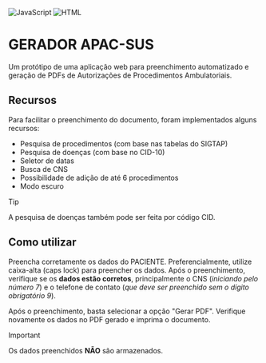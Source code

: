 ![JavaScript](https://img.shields.io/badge/JavaScript-323330?style=flat&logo=javascript&logoColor=F7DF1E)
![HTML](https://img.shields.io/badge/HTML-e34c26?style=flat&logo=html5&logoColor=white)

# GERADOR APAC-SUS

Um protótipo de uma aplicação web para preenchimento automatizado e geração de PDFs de Autorizações de Procedimentos Ambulatoriais.

## Recursos
Para facilitar o preenchimento do documento, foram implementados alguns recursos:
- Pesquisa de procedimentos (com base nas tabelas do SIGTAP)
- Pesquisa de doenças (com base no CID-10)
- Seletor de datas
- Busca de CNS
- Possibilidade de adição de até 6 procedimentos
- Modo escuro

> [!TIP]
> A pesquisa de doenças também pode ser feita por código CID. 

## Como utilizar
Preencha corretamente os dados do PACIENTE. Preferencialmente, utilize caixa-alta (caps lock) para preencher os dados. Após o preenchimento, verifique se os **dados estão corretos**, principalmente o CNS (*iniciando pelo número 7*) e o telefone de contato (*que deve ser preenchido sem o dígito obrigatório 9*). 

Após o preenchimento, basta selecionar a opção "Gerar PDF". Verifique novamente os dados no PDF gerado e imprima o documento. 

> [!IMPORTANT]  
> Os dados preenchidos **NÃO** são armazenados.
